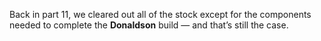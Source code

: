 Back in part 11, we cleared out all of the stock except for the components needed to complete the **Donaldson** build — and that’s still the case.
